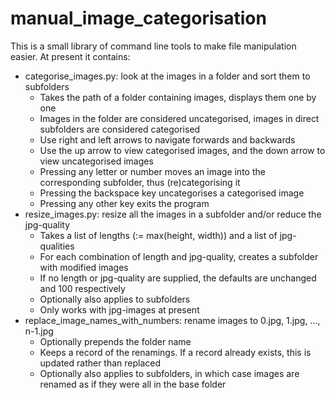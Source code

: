# manual_image_categorisation
This is a small library of command line tools to make file manipulation easier. At present it contains:
* categorise_images.py: look at the images in a folder and sort them to subfolders
    * Takes the path of a folder containing images, displays them one by one
    * Images in the folder are considered uncategorised, images in direct subfolders are considered categorised
    * Use right and left arrows to navigate forwards and backwards
    * Use the up arrow to view categorised images, and the down arrow to view uncategorised images
    * Pressing any letter or number moves an image into the corresponding subfolder, thus (re)categorising it
    * Pressing the backspace key uncategorises a categorised image
    * Pressing any other key exits the program
* resize_images.py: resize all the images in a subfolder and/or reduce the jpg-quality
    * Takes a list of lengths (:= max(height, width)) and a list of jpg-qualities
    * For each combination of length and jpg-quality, creates a subfolder with modified images
    * If no length or jpg-quality are supplied, the defaults are unchanged and 100 respectively
    * Optionally also applies to subfolders
    * Only works with jpg-images at present
* replace_image_names_with_numbers: rename images to 0.jpg, 1.jpg, ..., n-1.jpg
    * Optionally prepends the folder name
    * Keeps a record of the renamings. If a record already exists, this is updated rather than replaced
    * Optionally also applies to subfolders, in which case images are renamed as if they were all in the base folder